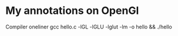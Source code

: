 # My annotations on OpenGl
Compiler oneliner gcc hello.c -lGL -lGLU -lglut -lm -o hello && ./hello  
